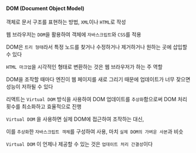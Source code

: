 #### DOM (Document Object Model) 
  
객체로 문서 구조를 표현하는 방법, `XML`이나 `HTML`로 작성  
  
웹 브라우저는 `DOM`을 활용하여 객체에 `자바스크립트`와 `CSS`를 적용  
  
DOM은 `트리 형태`라서 특정 노드를 찾거나 수정하거나 제거하거나 원하는 곳에 삽입할 수 있다  
  
`HTML 마크업`을 시각적인 형태로 변환하는 것은 웹 브라우저가 하는 주 역할  
  
DOM을 조작할 때마다 엔진이 웹 페이지를 새로 그리기 때문에 업데이트가 너무 잦으면 성능이 저하될 수 있다  
  
리액트는 `Virtual DOM` 방식을 사용하여 DOM 업데이트를 `추상화`함으로써 DOM 처리 횟수를 최소화하고 효율적으로 진행  
  
`Virtual DOM` 을 사용하면 실제 DOM에 접근하여 조작하는 대신,  
  
이를 `추상화`한 `자바스크립트 객체`를 구성하여 사용, 마치 `실제 DOM의 가벼운 사본`과 비슷  
  
`Virtual DOM` 이 언제나 제공할 수 있는 것은 `업데이트 처리 간결성`이다
